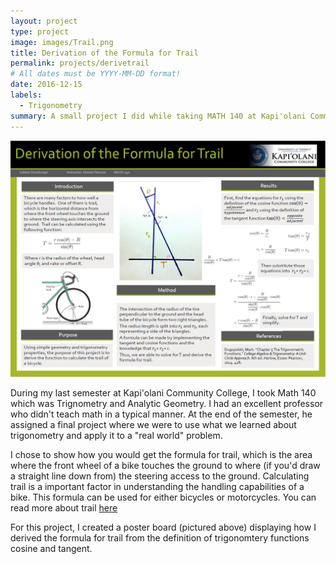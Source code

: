 ```yaml
---
layout: project
type: project
image: images/Trail.png
title: Derivation of the Formula for Trail
permalink: projects/derivetrail
# All dates must be YYYY-MM-DD format!
date: 2016-12-15
labels:
  - Trigonometry
summary: A small project I did while taking MATH 140 at Kapi'olani Community College. I demonstrate how to derive the formula for tail using trigonometry functions.
---
```


<img class="ui medium right floated rounded image" src="../images/TrailProject.png">

During my last semester at Kapi'olani Community College, I took Math 140 which was Trignometry and Analytic Geometry. I had an excellent professor who didn't teach math in a typical manner. At the end of the semester, he assigned a final project where we were to use what we learned about trigonometry and apply it to a "real world" problem.

I chose to show how you would get the formula for trail, which is the area where the front wheel of a bike touches the ground to where (if you'd draw a straight line down from) the steering access to the ground. Calculating trail is a important factor in understanding the handling capabilities of a bike. This formula can be used for either bicycles or motorcycles. You can read more about trail [here](https://en.wikipedia.org/wiki/Bicycle_and_motorcycle_geometry#Trail)

For this project, I created a poster board (pictured above) displaying how I derived the formula for trail from the definition of trigonomtery functions cosine and tangent.
